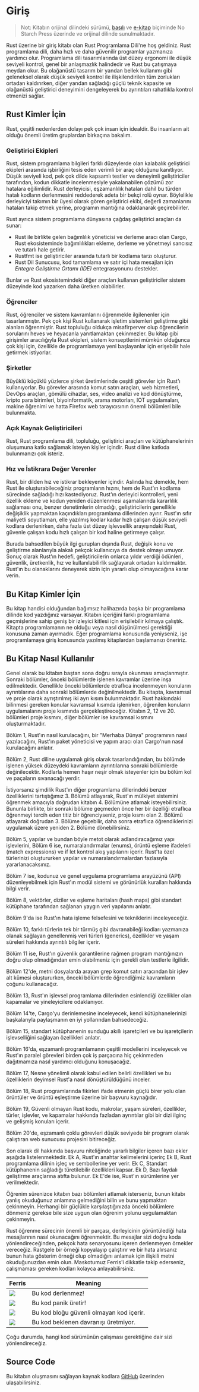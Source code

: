 # Giriş
> Not: Kitabın orijinal dilindeki sürümü, [basılı](https://nostarch.com/rust) ve [e-kitap](https://nostarch.com/) biçiminde 
> No Starch Press üzerinde ve orijinal dilinde sunulmaktadır.

Rust üzerine bir giriş kitabı olan Rust Programlama Dili'ne hoş geldiniz. Rust programlama dili, daha hızlı ve daha güvenilir programlar yazmanıza yardımcı olur. Programlama dili tasarımlarında üst düzey ergonomi ile düşük seviyeli kontrol, genel bir anlaşmazlık halindedir ve Rust bu çatışmaya meydan okur. Bu olağanüstü tasarım bir yandan bellek kullanımı gibi geleneksel olarak düşük seviyeli kontrol ile ilişkilendirilen tüm zorlukları ortadan kaldırırken, diğer yandan sağladığı güçlü teknik kapasite ve olağanüstü geliştirici deneyimini dengeleyerek bu ayrıntıları rahatlıkla kontrol etmenizi sağlar.

## Rust Kimler İçin

Rust, çeşitli nedenlerden dolayı pek çok insan için idealdir. Bu insanların ait olduğu önemli üretim gruplardan birkaçına bakalım.

### Geliştirici Ekipleri

Rust, sistem programlama bilgileri farklı düzeylerde olan kalabalık geliştirici ekipleri arasında işbirliğini tesis eden verimli bir araç olduğunu kanıtlıyor. Düşük seviyeli kod, pek çok dilde kapsamlı testler ve deneyimli geliştiriciler tarafından, kodun dikkatle incelenmesiyle yakalanabilen çözümü zor hatalara eğilimlidir. Rust derleyicisi, eşzamanlılık hataları dahil bu türden hatalı kodların derlenmesini reddederek adeta bir bekçi rolü oynar. Böylelikle derleyiciyi takımın bir üyesi olarak gören geliştirici ekibi, değerli zamanlarını hataları takip etmek yerine, programın mantığına odaklanarak geçirebilirler.

Rust ayrıca sistem programlama dünyasına çağdaş geliştirici araçları da sunar:

* Rust ile birlikte gelen bağımlılık yöneticisi ve derleme aracı olan Cargo, Rust ekosisteminde bağımlılıkları ekleme, derleme ve yönetmeyi sancısız ve tutarlı hale getirir.
* Rustfmt ise geliştiriciler arasında tutarlı bir kodlama tarzı oluşturur.
* Rust Dil Sunucusu, kod tamamlama ve satır içi hata mesajları için *Entegre Geliştirme Ortamı (IDE)*  entegrasyonunu destekler.

Bunlar ve Rust ekosistemindeki diğer araçları kullanan geliştiriciler sistem düzeyinde kod yazarken daha üretken olabilirler.

### Öğrenciler

Rust, öğrenciler ve sistem kavramlarını öğrenmekle ilgilenenler için tasarlanmıştır. Pek çok kişi Rust kullanarak işletim sistemleri geliştirme gibi alanları öğrenmiştir. Rust topluluğu oldukça misafirperver olup öğrencilerin sorularını heves ve heyacanla yanıtlamaktan çekinmezler. Bu kitap gibi girişimler aracılığıyla Rust ekipleri, sistem konseptlerini mümkün olduğunca çok kişi için, özellikle de programlamaya yeni başlayanlar için erişebilir hale getirmek istiyorlar.

### Şirketler

Büyüklü küçüklü yüzlerce şirket üretimlerinde çeşitli görevler için Rust'ı kullanıyorlar. Bu görevler arasında komut satırı araçları, web hizmetleri, DevOps araçları, gömülü cihazlar, ses, video analizi ve kod dönüştürme, kripto para birimleri, biyoinformatik, arama motorları, IOT uygulamaları, makine öğrenimi ve hatta Firefox web tarayıcısının önemli bölümleri bile bulunmakta.

### Açık Kaynak Geliştiricileri

Rust, Rust programlama dili, topluluğu, geliştirici araçları ve kütüphanelerinin oluşumuna katkı sağlamak isteyen kişiler içindir. Rust diline katkıda bulunmanızı çok isteriz.

### Hız ve İstikrara Değer Verenler

Rust, bir dilden hız ve istikrar bekleyenler içindir.
Aslında hız demekle, hem Rust ile oluşturabileceğiniz programların hızını, hem de Rust'ın kodlama sürecinde sağladığı hızı kastediyoruz. Rust'ın derleyici kontrolleri, yeni özellik ekleme ve kodun yeniden düzenlenmesi aşamalarında kararlılık sağlaması onu, benzer denetimlerin olmadığı, geliştiricilerin genellikle değişiklik yapmaktan kaçındıkları programlama dillerinden ayırır. Rust'ın sıfır maliyetli soyutlamarı, elle yazılmış kodlar kadar hızlı çalışan düşük seviyeli kodlara derlenirken, daha fazla üst düzey işlevsellik arayışındaki Rust, güvenle çalışan kodu hızlı çalışan bir kod haline getirmeye çalışır.

Burada bahsedilen büyük ilgi gurupları dışında Rust, değişik konu ve geliştirme alanlarıyla alakalı pekçok kullanıcıya da destek olmayı umuyor. Sonuç olarak Rust'ın hedefi, geliştiricilerin onlarca yıldır verdiği ödünleri, güvenlik, üretkenlik, hız ve kullanılabilirlik sağlayarak ortadan kaldırmaktır. Rust'ın bu olanaklarını deneyerek sizin için yararlı olup olmayacağına karar verin.

## Bu Kitap Kimler İçin

Bu kitap handisi olduğundan bağımsız halihazırda başka bir programlama dilinde kod yazdığınız varsayar. Kitabın içeriğini farklı programlama geçmişlerine sahip geniş bir izleyici kitlesi için erişilebilir kılmaya çalıştık. Kitapta programlamanın ne olduğu veya nasıl düşünülmesi gerektiği konusuna zaman ayırmadık. Eğer programlama konusunda yeniyseniz, işe programlamaya giriş konusunda yazılmış kitaplardan başlamanızı öneririz.

## Bu Kitap Nasıl Kullanılır

Genel olarak bu kitabın baştan sona doğru sırayla okunması amaçlanmıştır. Sonraki bölümler, önceki bölümlerde işlenen kavramlar üzerine inşa edilmektedir. Genellikle önceki bölümlerde etraflıca incelenmeyen konuların ayrıntılarına daha sonraki bölümlerde değinilmektedir. Bu kitapta, kavramsal ve proje olarak ayrıştırılmış iki ayrı kısım bulunmaktadır. Rust hakkındaki bilinmesi gereken konular kavramsal kısımda işlenirken, öğrenilen konuların uygulamalarını proje kısmında gerçekleştireceğiz. Kitabın 2, 12 ve 20. bölümleri proje kısmını, diğer bölümler ise kavramsal kısmını oluşturmaktadır. 

Bölüm 1, Rust'ın nasıl kurulacağını, bir "Merhaba Dünya" programının nasıl yazılacağını, Rust'ın paket yöneticisi ve yapım aracı olan Cargo'nun nasıl kurulacağını anlatır. 

Bölüm 2, Rust diline uygulamalı giriş olarak tasarlandığından, bu bölümde işlenen yüksek düzeydeki kavramların ayrıntılarına sonraki bölümlerde değinilecektir. Kodlarla hemen haşır neşir olmak isteyenler için bu bölüm kol ve paçaların sıvanacağı yerdir.

İstiyorsanız şimdilik Rust'ın diğer programlama dillerindeki benzer özelliklerini tartıştığımız 3. Bölümü atlayarak, Rust'ın mülkiyet sistemini öğrenmek amacıyla doğrudan kitabın 4. Bölümüne atlamak isteyebilirsiniz. Bununla birlikte, bir sonraki bölüme geçmeden önce her bir özelliği etraflıca öğrenmeyi tercih eden titiz bir öğrenciyseniz, proje kısmı olan 2. Bölümü  atlayarak doğrudan 3. Bölüme geçebilir, daha sonra etraflıca öğrendiklerinizi uygulamak üzere yeniden 2. Bölüme dönebilirsiniz.

Bölüm 5, yapılar ve bundan böyle metot olarak adlandıracağımız yapı işlevlerini, Bölüm 6 ise, numaralandırmalar (enums), örüntü eşleme ifadeleri (match expressions) ve if let kontrol akış yapılarını içerir. Rust'ta özel türlerinizi oluştururken yapılar ve numaralandırmalardan fazlasıyla yararlanacaksınız.

Bölüm 7 ise, kodunuz ve genel uygulama programlama arayüzünü (API) düzenleyebilmek için Rust'ın modül sistemi ve görünürlük kuralları hakkında bilgi verir. 

Bölüm 8, vektörler, diziler ve eşleme haritaları (hash maps) gibi standart kütüphane tarafından sağlanan yaygın veri yapılarını anlatır.

Bölüm 9'da ise Rust'ın hata işleme felsefesini ve tekniklerini inceleyeceğiz.

Bölüm 10, farklı türlerin tek bir türmüş gibi davranabileği kodları yazmanıza olanak sağlayan genellenmiş veri türleri (generics), özellikler ve yaşam süreleri hakkında ayrıntılı bilgiler içerir.

Bölüm 11 ise, Rust'ın güvenlik garantilerine rağmen program mantığınızın doğru olup olmadığından emin olabilmeniz için gerekli olan testlerle ilgilidir.

Bölüm 12'de, metni dosyalarda arayan grep komut satırı aracından bir işlev alt kümesi oluştururken, önceki bölümlerde öğrendiğimiz kavramların çoğunu kullanacağız.

Bölüm 13, Rust'ın işlevsel programlama dillerinden esinlendiği özellikler olan kapamalar ve yineleyicilere odaklanıyor. 

Bölüm 14'te, Cargo'yu derinlemesine inceleyecek, kendi kütüphanelerinizi başkalarıyla paylaşmanın en iyi yollarından bahsedeceğiz. 

Bölüm 15, standart kütüphanenin sunduğu akıllı işaretçileri ve bu işaretçilerin işlevselliğini sağlayan özellikleri anlatır.

Bölüm 16'da, eşzamanlı programlamanın çeşitli modellerini inceleyecek ve Rust'ın paralel görevleri birden çok iş parçacına hiç çekinmeden dağıtmamıza nasıl yardımcı olduğunu konuşacağız.

Bölüm 17, Nesne yönelimli olarak kabul edilen belirli özellikleri ve bu özelliklerin deyimsel Rust'a nasıl dönüştürüldüğünü inceler.

Bölüm 18, Rust programlarında fikirleri ifade etmenin güçlü birer yolu olan örüntüler ve örüntü eşleştirme üzerine bir başvuru kaynağıdır.

Bölüm 19, Güvenli olmayan Rust kodu, makrolar, yaşam süreleri, özellikler, türler, işlevler, ve kapamalar hakkında fazladan ayrıntılar gibi bir dizi ilginç ve gelişmiş konuları içerir.

Bölüm 20'de, eşzamanlı çoklu görevleri düşük seviyede bir program olarak çalıştıran web sunucusu projesini bitireceğiz.

Son olarak dil hakkında başvuru niteliğinde yararlı bilgiler içeren bazı ekler aşağıda listelenmektedir.
Ek A, Rust'ın anahtar kelimelerini içerirç
Ek B, Rust programlama dilinin işleç ve sembollerine yer verir.
Ek C, Standart kütüphanenin sağladığı türetilebilir özellikleri kapsar.
Ek D, Bazı faydalı geliştirme araçlarına atıfta bulunur.
Ek E'de ise, Rust'ın sürümlerine yer verilmektedir.

Öğrenim sürenizce kitabın bazı bölümleri atlamak isterseniz, bunun kitabı yanlış okuduğunuz anlamına gelmediğini bilin ve bunu yapmaktan çekinmeyin. Herhangi bir güçlükle karşılaştığınızda önceki bölümlere dönmeniz gerekse bile size uygun olan öğrenim yolunu uygulamaktan çekinmeyin.

Rust öğrenme sürecinin önemli bir parçası, derleyicinin görüntülediği hata mesajlarının nasıl okunacağını öğrenmektir. Bu mesajlar sizi doğru koda yönlendireceğinden, pekçok hata senaryosunu içeren derlenmeyen örnekler vereceğiz. Rastgele bir örneği kopyalayıp çalıştırır ve bir hata alırsanız bunun hata gösterim örneği olup olmadığını anlamak için ilişkili metni okuduğunuzdan emin olun. Maskotumuz Ferris'i dikkatle takip ederseniz, çalışmaması gereken kodları kolayca anlayabilirsiniz. 

<!-- Feris Resim ve açıklamalalrında kaldım --> 

| Ferris                                                                 | Meaning                                          |
|------------------------------------------------------------------------|--------------------------------------------------|
| <img src="https://github.com/rust-lang/book/blob/master/src/img/ferris/does_not_compile.svg" class="ferris-explain"/>    | Bu kod derlenmez!                      |
| <img src="https://github.com/rust-lang/book/blob/master/src/img/ferris/panics.svg" class="ferris-explain"/>              | Bu kod panik üretir!                   |
| <img src="https://github.com/rust-lang/book/raw/master/src/img/ferris/unsafe.svg" class="ferris-explain"/>              | Bu kod bloğu güvenli olmayan kod içerir.|
| <img src="https://github.com/rust-lang/book/raw/master/src/img/ferris/not_desired_behavior.svg" class="ferris-explain"/>| Bu kod beklenen davranışı üretmiyor. |


Çoğu durumda, hangi kod sürümünün çalışması gerektiğine dair sizi yönlendireceğiz.

## Source Code

Bu kitabın oluşmasını sağlayan kaynak kodlara [GitHub](https://github.com/rust-lang/book/tree/master/src) üzerinden ulaşabilirsiniz.
